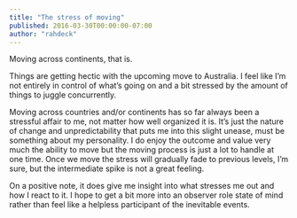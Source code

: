 ```yaml
---
title: "The stress of moving"
published: 2016-03-30T00:00:00-07:00
author: "rahdeck"
---
```

Moving across continents, that is.

Things are getting hectic with the upcoming move to Australia. I feel like I’m not entirely in control of what’s going on and a bit stressed by the amount of things to juggle concurrently.

Moving across countries and/or continents has so far always been a stressful affair to me, not matter how well organized it is. It’s just the nature of change and unpredictability that puts me into this slight unease, must be something about my personality. I do enjoy the outcome and value very much the ability to move but the moving process is just a lot to handle at one time. Once we move the stress will gradually fade to previous levels, I’m sure, but the intermediate spike is not a great feeling.

On a positive note, it does give me insight into what stresses me out and how I react to it. I hope to get a bit more into an observer role state of mind rather than feel like a helpless participant of the inevitable events.
